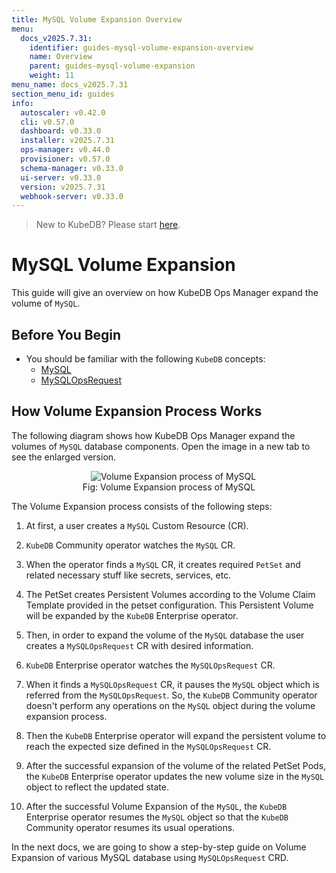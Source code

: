 ```yaml
---
title: MySQL Volume Expansion Overview
menu:
  docs_v2025.7.31:
    identifier: guides-mysql-volume-expansion-overview
    name: Overview
    parent: guides-mysql-volume-expansion
    weight: 11
menu_name: docs_v2025.7.31
section_menu_id: guides
info:
  autoscaler: v0.42.0
  cli: v0.57.0
  dashboard: v0.33.0
  installer: v2025.7.31
  ops-manager: v0.44.0
  provisioner: v0.57.0
  schema-manager: v0.33.0
  ui-server: v0.33.0
  version: v2025.7.31
  webhook-server: v0.33.0
---
```


> New to KubeDB? Please start [here](/docs/v2025.7.31/README).

# MySQL Volume Expansion

This guide will give an overview on how KubeDB Ops Manager expand the volume of `MySQL`.

## Before You Begin

- You should be familiar with the following `KubeDB` concepts:
    - [MySQL](/docs/v2025.7.31/guides/mysql/concepts/mysqldatabase)
    - [MySQLOpsRequest](/docs/v2025.7.31/guides/mysql/concepts/opsrequest)

## How Volume Expansion Process Works

The following diagram shows how KubeDB Ops Manager expand the volumes of `MySQL` database components. Open the image in a new tab to see the enlarged version.

<figure align="center">
  <img alt="Volume Expansion process of MySQL" src="/docs/v2025.7.31/guides/mysql/volume-expansion/overview/images/volume-expansion.jpg">
<figcaption align="center">Fig: Volume Expansion process of MySQL</figcaption>
</figure>

The Volume Expansion process consists of the following steps:

1. At first, a user creates a `MySQL` Custom Resource (CR).

2. `KubeDB` Community operator watches the `MySQL` CR.

3. When the operator finds a `MySQL` CR, it creates required `PetSet` and related necessary stuff like secrets, services, etc.

4. The PetSet creates Persistent Volumes according to the Volume Claim Template provided in the petset configuration. This Persistent Volume will be expanded by the `KubeDB` Enterprise operator.

5. Then, in order to expand the volume of the `MySQL` database the user creates a `MySQLOpsRequest` CR with desired information.

6. `KubeDB` Enterprise operator watches the `MySQLOpsRequest` CR.

7. When it finds a `MySQLOpsRequest` CR, it pauses the `MySQL` object which is referred from the `MySQLOpsRequest`. So, the `KubeDB` Community operator doesn't perform any operations on the `MySQL` object during the volume expansion process.

8. Then the `KubeDB` Enterprise operator will expand the persistent volume to reach the expected size defined in the `MySQLOpsRequest` CR.

9. After the successful expansion of the volume of the related PetSet Pods, the `KubeDB` Enterprise operator updates the new volume size in the `MySQL` object to reflect the updated state.

10. After the successful Volume Expansion of the `MySQL`, the `KubeDB` Enterprise operator resumes the `MySQL` object so that the `KubeDB` Community operator resumes its usual operations.

In the next docs, we are going to show a step-by-step guide on Volume Expansion of various MySQL database using `MySQLOpsRequest` CRD.
